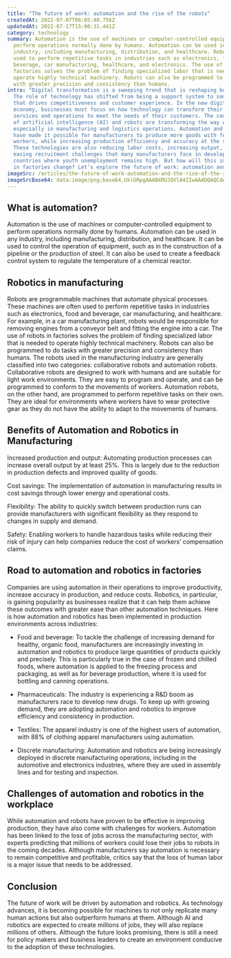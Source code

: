 ```yaml
---
title: "The future of work: automation and the rise of the robots"
createdAt: 2022-07-07T06:05:40.756Z
updatedAt: 2022-07-17T15:00:31.441Z
category: technology
summary: Automation is the use of machines or computer-controlled equipment to
  perform operations normally done by humans. Automation can be used in any
  industry, including manufacturing, distribution, and healthcare. Robots are
  used to perform repetitive tasks in industries such as electronics, food and
  beverage, car manufacturing, healthcare, and electronics. The use of robots in
  factories solves the problem of finding specialized labor that is needed to
  operate highly technical machinery. Robots can also be programmed to do tasks
  with greater precision and consistency than humans.
intro: "Digital transformation is a sweeping trend that is reshaping businesses.
  The role of technology has shifted from being a support system to something
  that drives competitiveness and customer experience. In the new digital
  economy, businesses must focus on how technology can transform their current
  services and operations to meet the needs of their customers. The combination
  of artificial intelligence (AI) and robots are transforming the way we work —
  especially in manufacturing and logistics operations. Automation and robotics
  have made it possible for manufacturers to produce more goods with fewer
  workers, while increasing production efficiency and accuracy at the same time.
  These technologies are also reducing labor costs, increasing output, and
  easing recruitment challenges that many manufacturers face in developing
  countries where youth unemployment remains high. But how will this impact work
  in factories change? Let’s explore the future of work: automation and robots"
imageSrc: /articles/the-future-of-work-automation-and-the-rise-of-the-robots.png
imageSrcBase64: data:image/png;base64,UklGRpgAAABXRUJQVlA4IIwAAADQAQCdASoKAAoAAUAmJbACdADZmsWDIAD1nWO94gfemWc/su99Xp0GZSSS18et0HoYgVwrLpbRn+NsiysxRBfUVGtX23u/Wdp/77qL0kNNLgL1b0rzQpsA+Gp7jNfwv6jua1CenNlv77pqKj//ftMvbvyUbF1/5j/VKZHi3+A8v3N2P/B3fj/+bK8AAA==
---
```


## What is automation?

Automation is the use of machines or computer-controlled equipment to perform operations normally done by humans. Automation can be used in any industry, including manufacturing, distribution, and healthcare. It can be used to control the operation of equipment, such as in the construction of a pipeline or the production of steel. It can also be used to create a feedback control system to regulate the temperature of a chemical reactor.
## Robotics in manufacturing

Robots are programmable machines that automate physical processes. These machines are often used to perform repetitive tasks in industries such as electronics, food and beverage, car manufacturing, and healthcare. For example, in a car manufacturing plant, robots would be responsible for removing engines from a conveyor belt and fitting the engine into a car. The use of robots in factories solves the problem of finding specialized labor that is needed to operate highly technical machinery. Robots can also be programmed to do tasks with greater precision and consistency than humans. The robots used in the manufacturing industry are generally classified into two categories: collaborative robots and automation robots. Collaborative robots are designed to work with humans and are suitable for light work environments. They are easy to program and operate, and can be programmed to conform to the movements of workers. Automation robots, on the other hand, are programmed to perform repetitive tasks on their own. They are ideal for environments where workers have to wear protective gear as they do not have the ability to adapt to the movements of humans.

## Benefits of Automation and Robotics in Manufacturing

Increased production and output: Automating production processes can increase overall output by at least 25%. This is largely due to the reduction in production defects and improved quality of goods.

Cost savings: The implementation of automation in manufacturing results in cost savings through lower energy and operational costs.

Flexibility: The ability to quickly switch between production runs can provide manufacturers with significant flexibility as they respond to changes in supply and demand.

Safety: Enabling workers to handle hazardous tasks while reducing their risk of injury can help companies reduce the cost of workers’ compensation claims.

## Road to automation and robotics in factories

Companies are using automation in their operations to improve productivity, increase accuracy in production, and reduce costs. Robotics, in particular, is gaining popularity as businesses realize that it can help them achieve these outcomes with greater ease than other automation techniques. Here is how automation and robotics has been implemented in production environments across industries:

- Food and beverage: To tackle the challenge of increasing demand for healthy, organic food, manufacturers are increasingly investing in automation and robotics to produce large quantities of products quickly and precisely. This is particularly true in the case of frozen and chilled foods, where automation is applied to the freezing process and packaging, as well as for beverage production, where it is used for bottling and canning operations.

- Pharmaceuticals: The industry is experiencing a R&D boom as manufacturers race to develop new drugs. To keep up with growing demand, they are adopting automation and robotics to improve efficiency and consistency in production.

- Textiles: The apparel industry is one of the highest users of automation, with 88% of clothing apparel manufacturers using automation.

- Discrete manufacturing: Automation and robotics are being increasingly deployed in discrete manufacturing operations, including in the automotive and electronics industries, where they are used in assembly lines and for testing and inspection.

## Challenges of automation and robotics in the workplace

While automation and robots have proven to be effective in improving production, they have also come with challenges for workers. Automation has been linked to the loss of jobs across the manufacturing sector, with experts predicting that millions of workers could lose their jobs to robots in the coming decades. Although manufacturers say automation is necessary to remain competitive and profitable, critics say that the loss of human labor is a major issue that needs to be addressed.

## Conclusion

The future of work will be driven by automation and robotics. As technology advances, it is becoming possible for machines to not only replicate many human actions but also outperform humans at them. Although AI and robotics are expected to create millions of jobs, they will also replace millions of others. Although the future looks promising, there is still a need for policy makers and business leaders to create an environment conducive to the adoption of these technologies.
